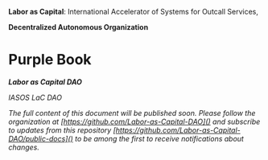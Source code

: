 **Labor as Capital**: International Accelerator of Systems for Outcall Services,

**Decentralized Autonomous Organization**



# Purple Book



***Labor as Capital DAO***

*IASOS LaC DAO*



*The full content of this document will be published soon. Please follow
the organization at [https://github.com/Labor-as-Capital-DAO]() and
subscribe to updates from this repository
[https://github.com/Labor-as-Capital-DAO/public-docs]() to be among the
first to receive notifications about changes.*
